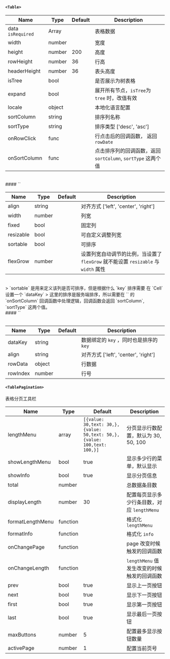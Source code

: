 

#### `<Table>`

Name | Type | Default | Description |
---- | ---- | ------- | ----------- |
data `isRequired` | Array |  |  表格数据
width | number | | 宽度
height | number | 200 | 高度
rowHeight | number | 36 | 行高
headerHeight | number | 36 | 表头高度
isTree | bool | | 是否展示为树表格
expand | bool | | 展开所有节点，`isTree`为 `tree` 时，改值有效
locale | object |  | 本地化语言配置
sortColumn | string |  | 排序列名称
sortType | string |  | 排序类型  ['desc', 'asc']
onRowClick | func  |  | 行点击后的回调函数， 返回 `rowDate`
onSortColumn | func  |  | 点击排序列的回调函数，返回 `sortColumn`, `sortType` 这两个值

<br>
####  `<Column>`

Name | Type | Default | Description |
---- | ---- | ------- | ----------- |
align | string |  |  对齐方式 ['left', 'center', 'right']
width | number | | 列宽
fixed | bool |  | 固定列
resizable | bool |  | 可自定义调整列宽
sortable | bool |  | 可排序
flexGrow | number | | 设置列宽自动调节的比例，当设置了 `flexGrow` 就不能设置 `resizable` 与 `width` 属性
<br>
> `sortable` 是用来定义该列是否可排序，但是根据什么 `key` 排序需要 在 `Cell` 设置一个 `dataKey`
> 这里的排序是服务端排序，所以需要在 `<Table>` 的 `onSortColumn` 回调函数中处理逻辑，回调函数会返回 `sortColumn`, `sortType` 这两个值。

<br>
####  `<Cell>`

Name | Type | Default | Description |
---- | ---- | ------- | ----------- |
dataKey | string |  |  数据绑定的 `key` ，同时也是排序的 `key`
align | string |  |  对齐方式 ['left', 'center', 'right']
rowData | object |  | 行数据
rowIndex | number |  | 行号

#### `<TablePagination>`

表格分页工具栏

Name | Type | Default | Description |
---- | ---- | ------- | ----------- |
lengthMenu | array | `[{value: 30,text: 30,}, {value: 50,text: 50,}, {value: 100,text: 100,}]` |  分页显示行数配置，默认为 30, 50, 100
showLengthMenu  | bool | true  |  显示多少行的菜单，默认显示
showInfo   | bool | true | 显示分页信息
total | number |  | 总数据条目数
displayLength | number |  30 | 配置每页显示多少行条目数，对应 `lengthMenu`
formatLengthMenu| function | | 格式化 `lengthMenu`
formatInfo | function | | 格式化 `info`
onChangePage| function | | page 改变时候触发的回调函数
onChangeLength| function | | `lengthMenu` 值发生改变的时候触发的回调函数
prev | bool | true | 显示上一页按钮
next | bool | true | 显示下一页按钮
first | bool | true  | 显示第一页按钮
last | bool |  true | 显示最后一页按钮
maxButtons | number |  5 | 配置最多显示按钮数量
activePage | number |  1 | 配置当前页号
